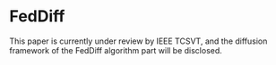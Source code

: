 # FedDiff
This paper is currently under review by IEEE TCSVT, and the diffusion framework of the FedDiff algorithm part will be disclosed.
